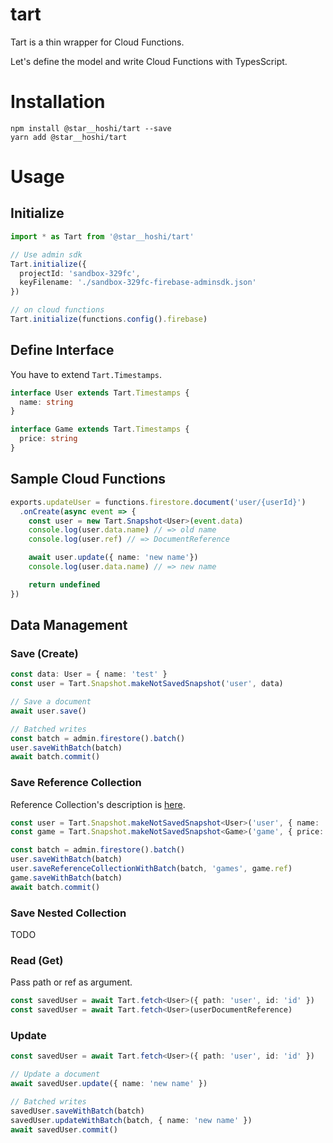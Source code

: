 # tart
Tart is a thin wrapper for Cloud Functions.

Let's define the model and write Cloud Functions with TypesScript.

# Installation

```
npm install @star__hoshi/tart --save
yarn add @star__hoshi/tart
```

# Usage

## Initialize

```ts
import * as Tart from '@star__hoshi/tart'

// Use admin sdk
Tart.initialize({
  projectId: 'sandbox-329fc',
  keyFilename: './sandbox-329fc-firebase-adminsdk.json'
})

// on cloud functions
Tart.initialize(functions.config().firebase)
```

## Define Interface

You have to extend `Tart.Timestamps`.

```ts
interface User extends Tart.Timestamps {
  name: string
}

interface Game extends Tart.Timestamps {
  price: string
}
```

## Sample Cloud Functions

```ts
exports.updateUser = functions.firestore.document('user/{userId}')
  .onCreate(async event => {
    const user = new Tart.Snapshot<User>(event.data)
    console.log(user.data.name) // => old name
    console.log(user.ref) // => DocumentReference

    await user.update({ name: 'new name'})
    console.log(user.data.name) // => new name

    return undefined
})
```

## Data Management

### Save (Create)

```ts
const data: User = { name: 'test' }
const user = Tart.Snapshot.makeNotSavedSnapshot('user', data)

// Save a document
await user.save()

// Batched writes
const batch = admin.firestore().batch()
user.saveWithBatch(batch)
await batch.commit()
```

### Save Reference Collection

Reference Collection's description is [here](https://github.com/1amageek/pring#nested-collection--reference-collection).

```ts
const user = Tart.Snapshot.makeNotSavedSnapshot<User>('user', { name: 'test' })
const game = Tart.Snapshot.makeNotSavedSnapshot<Game>('game', { price: 1000 })

const batch = admin.firestore().batch()
user.saveWithBatch(batch)
user.saveReferenceCollectionWithBatch(batch, 'games', game.ref)
game.saveWithBatch(batch)
await batch.commit()
```

### Save Nested Collection

TODO

### Read (Get)

Pass path or ref as argument.

```ts
const savedUser = await Tart.fetch<User>({ path: 'user', id: 'id' })
const savedUser = await Tart.fetch<User>(userDocumentReference)
```

### Update

```ts
const savedUser = await Tart.fetch<User>({ path: 'user', id: 'id' })

// Update a document
await savedUser.update({ name: 'new name' })

// Batched writes
savedUser.saveWithBatch(batch)
savedUser.updateWithBatch(batch, { name: 'new name' })
await savedUser.commit()
```
